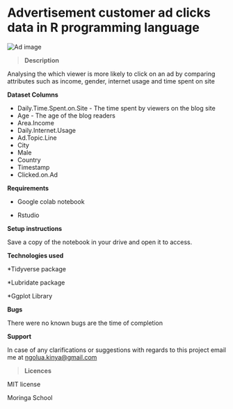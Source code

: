 # Advertisement customer ad clicks data in R programming language 

![Ad image](https://www.intotheminds.com/blog/app/uploads/click-through-rate-CTR.jpg)

>**Description**

Analysing the which viewer is more likely to click on an ad by comparing attributes such as income, gender, 
internet usage and time spent on site


**Dataset Columns**

* Daily.Time.Spent.on.Site - The time spent by viewers on the blog site
* Age - The age of the blog readers
* Area.Income 
* Daily.Internet.Usage
* Ad.Topic.Line
* City
* Male
* Country
* Timestamp
* Clicked.on.Ad


**Requirements**

* Google colab notebook

* Rstudio

**Setup instructions**

Save a copy of the notebook in your drive and open it to access.

**Technologies used**

*Tidyverse package

*Lubridate package

*Ggplot Library

**Bugs**

There were no known bugs are the time of completion

**Support**

In case of any clarifications or suggestions with regards to this project email me at ngolua.kinya@gmail.com

>**Licences**

MIT license

Moringa School
